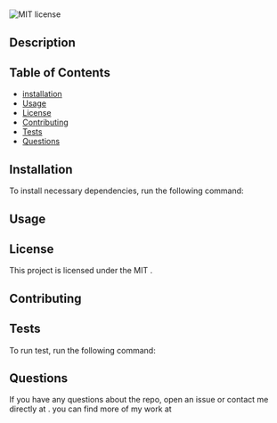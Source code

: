 # 
  ![MIT license](https://img.shields.io/badge/license-MIT-blue)
  ## Description 
  
   

  ## Table of Contents
  * [installation](#installation)
  * [Usage](#usage)
  * [License](#license)
  * [Contributing](#contributing)
  * [Tests](#tests)
  * [Questions](#questions)
  
  ## Installation
  
To install necessary dependencies, run the following command:

  ## Usage
  
 


  ## License
  
This project is licensed under the MIT 
.

  ## Contributing
  
 


  ## Tests
  
To run test, run the following command: 


  ## Questions
  
If you have any questions about the repo, open an issue or contact me directly at . you can find more of my work at [](https://github.com/)

